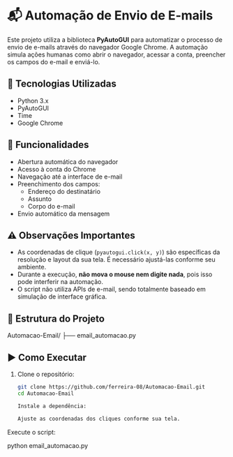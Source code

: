 # 📬 Automação de Envio de E-mails

Este projeto utiliza a biblioteca **PyAutoGUI** para automatizar o processo de envio de e-mails através do navegador Google Chrome. A automação simula ações humanas como abrir o navegador, acessar a conta, preencher os campos do e-mail e enviá-lo.

## 🧰 Tecnologias Utilizadas

- Python 3.x
- PyAutoGUI
- Time
- Google Chrome

## 📌 Funcionalidades

- Abertura automática do navegador
- Acesso à conta do Chrome
- Navegação até a interface de e-mail
- Preenchimento dos campos:
  - Endereço do destinatário
  - Assunto
  - Corpo do e-mail
- Envio automático da mensagem

## ⚠️ Observações Importantes

- As coordenadas de clique (`pyautogui.click(x, y)`) são específicas da resolução e layout da sua tela. É necessário ajustá-las conforme seu ambiente.
- Durante a execução, **não mova o mouse nem digite nada**, pois isso pode interferir na automação.
- O script não utiliza APIs de e-mail, sendo totalmente baseado em simulação de interface gráfica.

## 📁 Estrutura do Projeto

Automacao-Email/ 
├── email_automacao.py


## ▶️ Como Executar

1. Clone o repositório:
   ```bash
   git clone https://github.com/ferreira-08/Automacao-Email.git
   cd Automacao-Email

   Instale a dependência:

   Ajuste as coordenadas dos cliques conforme sua tela.

Execute o script:

python email_automacao.py

